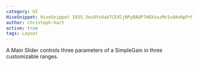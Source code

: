 ```yaml
---
category: UI
HiseSnippet: HiseSnippet 1935.3oc0Ys0abTCEdljNPyBAUP7HOXsuzMv1vdAnHpPrMWZIpjKpaZKRgnJuy3cGSlwdksmjtTUo9.7+h+I7Wf+Avw1yEuY2rrAIPsahZWe463uywmywG6bjfGRjRtvyesimLl34+9A8mvTwaGioLu81wyuVvgGr6iN3vsZ6s0jwXojD446u5C0i6u1M7Le9yuaKbBlERp5xy6obZH4GnoTUUuG06QzjjGfiHGSScl8WzauPNaadBOC3xpAs7FiCOCOhb.VOsUB77emcinJtnuBqHRO+arEOZR+X9EL67eJURGjPzMZ60GDjs6GvShzLV2q21wzjniJzYoGHkipr.qZs.ebv9zHZY+UVhaYF.Ugv0d3uxhnW6+Y50Zdzy2gd2vRuOLnenfNVUMhlauWvdLEQLDCaAtzxNWuUt86GrMGlASsYJ9LxCDPiRDMtaqVMQs6zZi6sds0q84eNpOQgTbjRjQz++XAkAcDSPmiSxHRyXPKXKSxSHatdM82TvnBzNa8Pz2ZPZDV0.RZ53Dh1uAF23js4HhZ2gCIgpF06WNZcMKpfkBc8HFe..pPC.XaySGyYPiF02+96cvy0Nn0qnOrQPLLbPlRwYHAYHQP.+SIBVdL7qPfmrI53XpDcA3QhzVEDUYfmpQSvxIZ8TRrZdXl.jfJYBJCrsHAlMh3xSSGaYVNIv0SlOYerdVsquQy0qgtxOK.Zm+8P6VeiSm0.Yns0pfFkvGfS.MDGpcsvf+p0PYvrmBAFqzrDEDEjRXRJmgSPWDSCiMlOoQfI7QzPvignTSLFwYLRGNVQyMRnSNA779xVm1DgN4NsMtg5Fmz17kSWntZA2okA..tIpqUPF4zs0xgucN9tEvMKN70SQklqJ2DYogqxePRR.W3JeBAYTwnFCOnnsLRZATwrLPpF8z0ReXFKTakLQZZWSL5jTJqIXnewo1MEjjagQU2VBghoiwJcJFfnpXiPXjKJEjDMfjvuX8ZTVBk4r.LtHEmPAe5i4F51npmmpi1aZ0qMVu1Ksp.r0lIX1dOo0onOCcIDnOE0vNZ6SQ2obh5vyW4ZQK4fwzN.rof2GXGGJ3onA7bs3LcvudjAvIBFvXXyf.HbBvKF2jZxDKqGLkGkAFjwXAbJBjrSZfKUfwCb3kSXgf6KgglvyPgUF+78wKaoxFGA41MZnDRfltsydbiJyCrBixyYXDDv0aKlN+AkMxN2DNP77Xvi4OQp8UbiQNw0OR6NZ8UJVFAdfqunIWo0dYxS6tFlN.oWjNUmgvnJM1XFwRlJW+Pt.higX7RyX4LAWEEAAGxA5XdRCCRq+o1OD3SYGaLEeZCjYVeuyc73rVjbGGGjcVVjsuLxtKKxNmNsUgNrAbtVtB7xpH4syO.zb.Yi5m29aP0g3gyaW.edSpS9j5rnI0MeRcWvjtC7ANzSOhYJuxkxUG2tIbD18UJAEhUHMb5+YzHUbyB1t1RfP+OMyY9xL+cHI3IMMZQsWsnDfyFsAhbp.rvhiyZBwtQjWLU.2SLglSEKXi8fCcn5ywJm4ANdrgPg.vg4FXRv0tLKh0m+bhXRd9kR3XVD5myfSyjtAInASf7Gjvyf.aSuFFhrN+kXK0fhCU08eoCJbqhXSiTNbXkpOSnpidiCUYEw4RaZspTP1jaRKtEmG6dk4nKq74psJPOMDZ8zk24gIBsWgtdDAOY6bQz3R6p1J1t7VeQNpRTN68F8ap89mQr6HZZZ3qU+PPppXdDJFJ7qIDM.E+UUeRI3Xr9fQvVIioC0mgqzyeyk1PY2MJSpNGM9xJiUk0+Tpubl1q7PViMp8xZqU6UyLxvgyan7UJgHl2n56WIV.rFrrzADQgEMedv0Ll9dLAK28XBs0c5LQNaOFUc3XB6pt7kWdwp5qgkSJXpJysb9f7a4zOgFQDdzH8UbJqz2yv4haOtwO8Gem2UI.qOoQ.2LvV8cA5.eyUOWdjc9Wir6zLVegYumr2NXEVeIub6.XaFSDJp1r6uC4b31y1q7sVvND4YJ9X3hvkU0CFskxT8hxE82G2aRYiWeXOOGYcSqrVu3xkXFIIWALeusib7p6HGuF8tPeLRYGnesWLgNJt5R+u9g8FvE.25S+kodf.auOFGQyjt86u5rLaQ6mNTC4RsO4RTy6oyPsd8fpZf0wcAKzXAPL9CE7rwUR3lyypsHOFGy+O9lE255xsQ+2ysYeJiaErut.crZ5WYQW4P9.PFqodNC8SV.W7TMwMR5Z7zKsV5WFZYo6GFbDUEFOe9txb3K3d+eMeyeHq0CrOtREYuQvC9w+me0p2s7YEKqJzPko53JdXwd0d1m1yTBYdGne6rM68ro7Me822aNO8n+pSqWqtb50+vCDtX+.yKa8Vie6GEXLruMQXyF+aOD9V57guAP2GyyTv8R1GC2OCx3GbPVZedlHjnetIHgstHO+UzkyXa2pn9l9DVjoweAexGrstse9fsKF7+k0HEGJ3OOzVykNz7lld.8lY9aDrVv951nx56z1lTZD84gg5Te2ArNyGQmqMhtWaDew0FwWdsQ7UWaD28Zi3qW.B8edj6mo3oV+cnii10Tiqu+tL8svMt9d+syyilH
author: christoph-hart
active: true
tags: Layout
---
```

A Main Slider controls three parameters of a SimpleGain in three customizable ranges.
